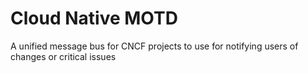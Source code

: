 # Cloud Native MOTD

A unified message bus for CNCF projects to use for notifying users of changes or critical issues 